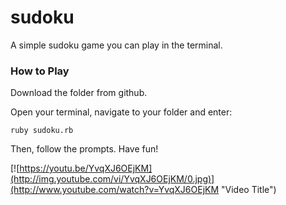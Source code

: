 # sudoku

A simple sudoku game you can play in the terminal.

### How to Play

Download the folder from github.

Open your terminal, navigate to your folder and enter:
```
ruby sudoku.rb
```
Then, follow the prompts. Have fun!


[![https://youtu.be/YvqXJ6OEjKM](http://img.youtube.com/vi/YvqXJ6OEjKM/0.jpg)](http://www.youtube.com/watch?v=YvqXJ6OEjKM "Video Title")
